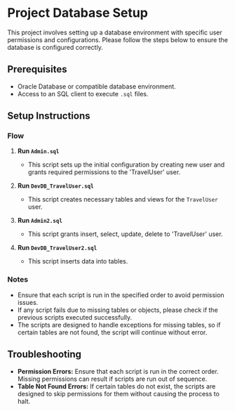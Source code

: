 # Project Database Setup

This project involves setting up a database environment with specific user permissions and configurations. Please follow the steps below to ensure the database is configured correctly.

## Prerequisites

- Oracle Database or compatible database environment.
- Access to an SQL client to execute `.sql` files.

## Setup Instructions

### Flow

1. **Run `Admin.sql`**
   - This script sets up the initial configuration by creating new user and grants required permissions to the 'TravelUser' user.

2. **Run `DevDB_TravelUser.sql`**
   - This script creates necessary tables and views for the `TravelUser` user.

3. **Run `Admin2.sql`**
   - This script grants insert, select, update, delete to 'TravelUser' user.

4. **Run `DevDB_TravelUser2.sql`**
   - This script inserts data into tables.

### Notes

- Ensure that each script is run in the specified order to avoid permission issues.
- If any script fails due to missing tables or objects, please check if the previous scripts executed successfully.
- The scripts are designed to handle exceptions for missing tables, so if certain tables are not found, the script will continue without error.

## Troubleshooting

- **Permission Errors:** Ensure that each script is run in the correct order. Missing permissions can result if scripts are run out of sequence.
- **Table Not Found Errors:** If certain tables do not exist, the scripts are designed to skip permissions for them without causing the process to halt.

